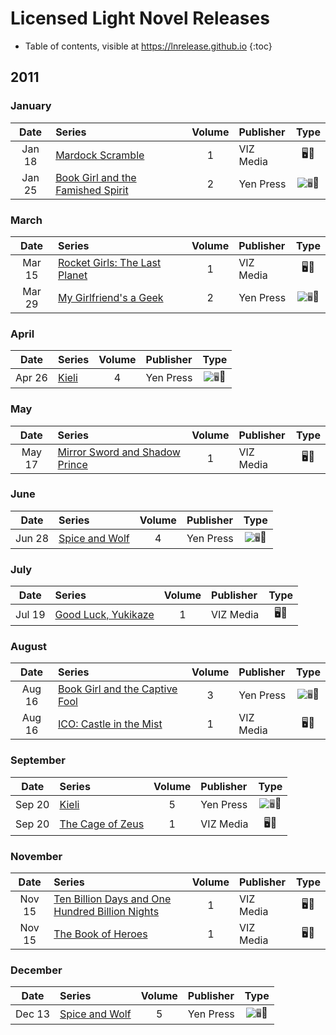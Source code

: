 # Licensed Light Novel Releases

- Table of contents, visible at https://lnrelease.github.io
{:toc}

## 2011

### January

Date|Series|Volume|Publisher|Type|
:---:|:---|:---:|:---|:---:|
Jan 18|[Mardock Scramble](https://www.viz.com/read/novel/mardock-scramble/product/2568)|1|VIZ Media|🖥️📖|
Jan 25|[Book Girl and the Famished Spirit](https://yenpress.com/titles/9780316076920-book-girl-and-the-famished-spirit-light-novel)|2|Yen Press|<input class="spacer" alt="🖥️" type="image" disabled>📖|

### March

Date|Series|Volume|Publisher|Type|
:---:|:---|:---:|:---|:---:|
Mar 15|[Rocket Girls: The Last Planet](https://www.viz.com/read/novel/rocket-girls-the-last-planet/product/2578)|1|VIZ Media|🖥️📖|
Mar 29|[My Girlfriend's a Geek](https://yenpress.com/titles/9780759531727-my-girlfriend-s-a-geek-vol-2-light-novel)|2|Yen Press|<input class="spacer" alt="🖥️" type="image" disabled>📖|

### April

Date|Series|Volume|Publisher|Type|
:---:|:---|:---:|:---|:---:|
Apr 26|[Kieli](https://yenpress.com/titles/9780759529328-kieli-vol-4-light-novel-long-night-beside-a-deep-pool)|4|Yen Press|<input class="spacer" alt="🖥️" type="image" disabled>📖|

### May

Date|Series|Volume|Publisher|Type|
:---:|:---|:---:|:---|:---:|
May 17|[Mirror Sword and Shadow Prince](https://www.viz.com/read/novel/mirror-sword-and-shadow-prince/product/2576)|1|VIZ Media|🖥️📖|

### June

Date|Series|Volume|Publisher|Type|
:---:|:---|:---:|:---|:---:|
Jun 28|[Spice and Wolf](https://yenpress.com/titles/9780759531086-spice-and-wolf-vol-4-light-novel)|4|Yen Press|<input class="spacer" alt="🖥️" type="image" disabled>📖|

### July

Date|Series|Volume|Publisher|Type|
:---:|:---|:---:|:---|:---:|
Jul 19|[Good Luck, Yukikaze](https://www.viz.com/read/novel/good-luck-yukikaze/product/2577)|1|VIZ Media|🖥️📖|

### August

Date|Series|Volume|Publisher|Type|
:---:|:---|:---:|:---|:---:|
Aug 16|[Book Girl and the Captive Fool](https://yenpress.com/titles/9780316076937-book-girl-and-the-captive-fool-light-novel)|3|Yen Press|<input class="spacer" alt="🖥️" type="image" disabled>📖|
Aug 16|[ICO: Castle in the Mist](https://www.viz.com/read/novel/ico-castle-in-the-mist/product/2791)|1|VIZ Media|🖥️📖|

### September

Date|Series|Volume|Publisher|Type|
:---:|:---|:---:|:---|:---:|
Sep 20|[Kieli](https://yenpress.com/titles/9780759529335-kieli-vol-5-light-novel-the-sunlit-garden-where-it-began-part-1)|5|Yen Press|<input class="spacer" alt="🖥️" type="image" disabled>📖|
Sep 20|[The Cage of Zeus](https://www.viz.com/read/novel/cage-of-zeus/product/2790)|1|VIZ Media|🖥️📖|

### November

Date|Series|Volume|Publisher|Type|
:---:|:---|:---:|:---|:---:|
Nov 15|[Ten Billion Days and One Hundred Billion Nights](https://www.viz.com/read/novel/ten-billion-days-and-one-hundred-billion-nights/product/4754)|1|VIZ Media|🖥️📖|
Nov 15|[The Book of Heroes](https://www.viz.com/read/novel/book-of-heroes-novel/product/2658)|1|VIZ Media|🖥️📖|

### December

Date|Series|Volume|Publisher|Type|
:---:|:---|:---:|:---|:---:|
Dec 13|[Spice and Wolf](https://yenpress.com/titles/9780759531109-spice-and-wolf-vol-5-light-novel)|5|Yen Press|<input class="spacer" alt="🖥️" type="image" disabled>📖|
